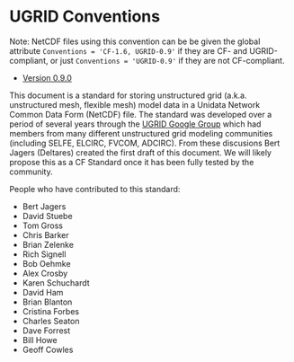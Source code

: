 UGRID Conventions
=================
Note: NetCDF files using this convention can be be given the global attribute `Conventions = 'CF-1.6, UGRID-0.9'` if they are CF- and UGRID-compliant, or just `Conventions = 'UGRID-0.9'` if they are not CF-compliant. 
* [Version 0.9.0 ](https://github.com/ugrid-conventions/ugrid-conventions/blob/v0.9.0/ugrid-conventions.md)

This document is a standard for storing unstructured grid (a.k.a. unstructured mesh, flexible mesh) model data in a Unidata Network Common Data Form (NetCDF) file. The standard was developed over a period of several years through the [UGRID Google Group](https://groups.google.com/forum/#!forum/ugrid-interoperability) which had members from many different unstructured grid modeling communities (including SELFE, ELCIRC, FVCOM, ADCIRC).  From these discusions Bert Jagers (Deltares) created the first draft of this document. We will likely propose this as a CF Standard once it has been fully tested by the community.

People who have contributed to this standard:

* Bert Jagers
* David Stuebe
* Tom Gross
* Chris Barker
* Brian Zelenke
* Rich Signell
* Bob Oehmke
* Alex Crosby
* Karen Schuchardt
* David Ham
* Brian Blanton
* Cristina Forbes
* Charles Seaton
* Dave Forrest
* Bill Howe
* Geoff Cowles



